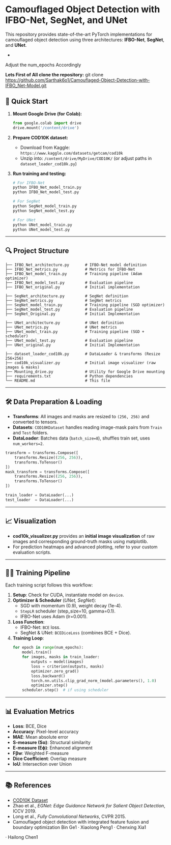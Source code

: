 # Camouflaged Object Detection with IFBO-Net, SegNet, and UNet

This repository provides state-of-the-art PyTorch implementations for camouflaged object detection using three architectures: **IFBO-Net**, **SegNet**, and **UNet**.

-
Adjust the num_epochs Accordingly

**Lets First of All clone the repository:**
git clone https://github.com/Sarthak6o1/Camouflaged-Object-Detection-with-IFBO_Net-Model.git

## 🚀 Quick Start

1. **Mount Google Drive (for Colab):**
   ```python
   from google.colab import drive
   drive.mount('/content/drive')
   ```

2. **Prepare COD10K dataset:**  
   - Download from Kaggle: `https://www.kaggle.com/datasets/getcam/cod10k`  
   - Unzip into: `/content/drive/MyDrive/COD10K/` (or adjust paths in `dataset_loader_cod10k.py`)

3. **Run training and testing:**  
   ```bash
   # For IFBO-Net
   python IFBO_Net_model_train.py
   python IFBO_Net_model_test.py

   # For SegNet
   python SegNet_model_train.py
   python SegNet_model_test.py

   # For UNet
   python UNet_model_train.py
   python UNet_model_test.py
   ```

---

## 🔍 Project Structure

```
├── IFBO_Net_architecture.py       # IFBO-Net model definition
├── IFBO_Net_metrics.py            # Metrics for IFBO-Net
├── IFBO_Net_model_train.py        # Training pipeline (Adam optimizer)
├── IFBO_Net_model_test.py         # Evaluation pipeline
├── IFBO_Net_original.py           # Initial implementation

├── SegNet_architecture.py         # SegNet definition
├── SegNet_metrics.py              # SegNet metrics
├── SegNet_model_train.py          # Training pipeline (SGD optimizer)
├── SegNet_model_test.py           # Evaluation pipeline
├── SegNet_Original.py             # Initial Implementation

├── UNet_architecture.py           # UNet definition
├── UNet_metrics.py                # UNet metrics
├── UNet_model_train.py            # Training pipeline (SGD + scheduler)
├── UNet_model_test.py             # Evaluation pipeline
├── UNet_original.py               # Initial Implementation

├── dataset_loader_cod10k.py       # DataLoader & transforms (Resize 256×256)
├── cod10k_visualizer.py           # Initial image visualizer (raw images & masks)
├── Mounting_drive.py              # Utility for Google Drive mounting
├── requirements.txt               # Python dependencies
└── README.md                      # This file
```

---

## 🛠️ Data Preparation & Loading

- **Transforms**: All images and masks are resized to `(256, 256)` and converted to tensors.
- **Datasets**: `COD10KDataset` handles reading image-mask pairs from `Train` and `Test` folders.
- **DataLoader**: Batches data (`batch_size=8`), shuffles train set, uses `num_workers=2`.

```python
transform = transforms.Compose([
    transforms.Resize((256, 256)),
    transforms.ToTensor()
])
mask_transform = transforms.Compose([
    transforms.Resize((256, 256)),
    transforms.ToTensor()
])

train_loader = DataLoader(...)
test_loader  = DataLoader(...)
```

---

## 📈 Visualization

- **cod10k_visualizer.py** provides an **initial image visualization** of raw images and corresponding ground-truth masks using matplotlib.  
- For prediction heatmaps and advanced plotting, refer to your custom evaluation scripts.

---

## 🏋️‍♂️ Training Pipeline

Each training script follows this workflow:

1. **Setup**: Check for CUDA, instantiate model on `device`.
2. **Optimizer & Scheduler** (_UNet, SegNet_):  
   - SGD with momentum (0.9), weight decay (1e-4).  
   - `StepLR` scheduler (step_size=10, gamma=0.1).  
   - IFBO-Net uses Adam (lr=0.001).
3. **Loss Function**:  
   - IFBO-Net: `BCE` loss.  
   - SegNet & UNet: `BCEDiceLoss` (combines BCE + Dice).
4. **Training Loop**:  
   ```python
   for epoch in range(num_epochs):
       model.train()
       for images, masks in train_loader:
           outputs = model(images)
           loss = criterion(outputs, masks)
           optimizer.zero_grad()
           loss.backward()
           torch.nn.utils.clip_grad_norm_(model.parameters(), 1.0)
           optimizer.step()
       scheduler.step()  # if using scheduler
   ```

---

## 📊 Evaluation Metrics

- **Loss**: BCE, Dice
- **Accuracy**: Pixel-level accuracy
- **MAE**: Mean absolute error
- **S-measure (Sα)**: Structural similarity
- **E-measure (Eϕ)**: Enhanced alignment
- **Fβw**: Weighted F-measure
- **Dice Coefficient**: Overlap measure
- **IoU**: Intersection over Union

---

## 📚 References

- [COD10K Dataset](https://www.kaggle.com/datasets/getcam/cod10k)
- Zhao et al., *EGNet: Edge Guidance Network for Salient Object Detection*, ICCV 2019.
- Long et al., *Fully Convolutional Networks*, CVPR 2015.
- Camouflaged object detection with integrated feature fusion
  and boundary optimization
  Bin Ge1 · Xiaolong Peng1 · Chenxing Xia1

· Hailong Chen1

